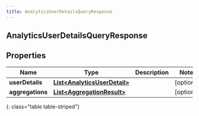 ```yaml
---
title: AnalyticsUserDetailsQueryResponse
---
```

## AnalyticsUserDetailsQueryResponse


## Properties

| Name | Type | Description | Notes |
| ------------ | ------------- | ------------- | ------------- |
| **userDetails** | [**List&lt;AnalyticsUserDetail&gt;**](AnalyticsUserDetail.html) |  |  [optional] |
| **aggregations** | [**List&lt;AggregationResult&gt;**](AggregationResult.html) |  |  [optional] |
{: class="table table-striped"}



